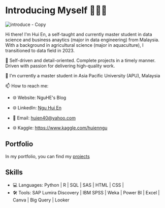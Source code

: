 # Introducing Myself 🙋🏻‍♀️
![introduce - Copy](https://github.com/NguHE/profile/assets/125574265/3ea3705c-e0a4-4c7a-b3d9-eab51c6dcdd5)

Hi there! I'm Hui En, a self-taught and currently master student in data science and business anaytics (major in data engineering) from Malaysia. With a background in agricultural science (major in aquaculture), I transitioned to data field in 2023.

👩 Self-driven and detail-oriented. Complete projects in a timely manner. Driven with passion for delivering high-quality work.

🏫 I'm currently a master student in Asia Pacific University (APU), Malaysia

📫 How to reach me:

- 🌐 Website: NguHE's Blog

- 🌐 LinkedIn: [Ngu Hui En](https://www.linkedin.com/in/nguhe2000/)

- 📩 Email: huien40@yahoo.com

- 🌐 Kaggle: https://www.kaggle.com/huienngu

## Portfolio
In my portfolio, you can find my [projects](https://www.notion.so/nguhe/Ngu-Hui-En-4217096a7af1496eb0c891cd0332f914?pvs=4)

## Skills
- 💻 Languages: Python | R | SQL | SAS | HTML | CSS | 
- 🛠️ Tools: SAP Lumira Discovery | IBM SPSS | Weka | Power BI | Excel | Canva | Big Query | Looker

